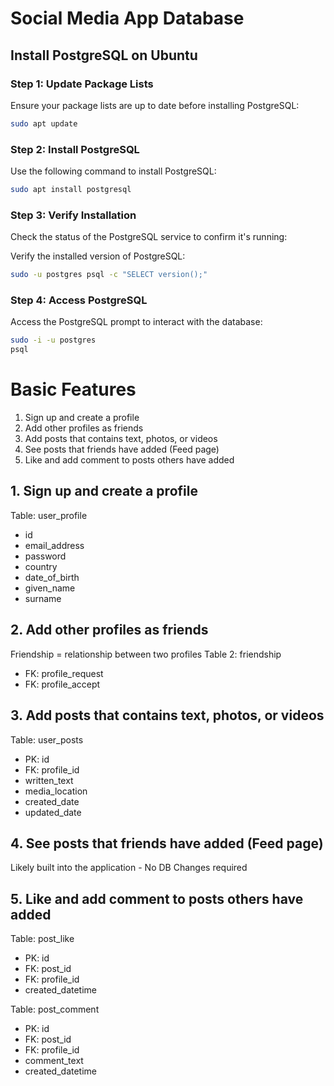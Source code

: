 # Social Media App Database

## Install PostgreSQL on Ubuntu

### Step 1: Update Package Lists

Ensure your package lists are up to date before installing PostgreSQL:

```bash
sudo apt update
```
### Step 2: Install PostgreSQL
Use the following command to install PostgreSQL:
```bash
sudo apt install postgresql
```
### Step 3: Verify Installation
Check the status of the PostgreSQL service to confirm it's running:

Verify the installed version of PostgreSQL:
```bash
sudo -u postgres psql -c "SELECT version();"
```
### Step 4: Access PostgreSQL
Access the PostgreSQL prompt to interact with the database:
```bash
sudo -i -u postgres
psql
```

# Basic Features
1. Sign up and create a profile
2. Add other profiles as friends
3. Add posts that contains text, photos, or videos
4. See posts that friends have added (Feed page)
5. Like and add comment to posts others have added

## 1. Sign up and create a profile
Table: user_profile
- id
- email_address
- password
- country
- date_of_birth
- given_name
- surname

## 2. Add other profiles as friends
Friendship = relationship between two profiles
Table 2: friendship
- FK: profile_request
- FK: profile_accept

## 3. Add posts that contains text, photos, or videos
Table: user_posts
- PK: id
- FK: profile_id
- written_text
- media_location
- created_date
- updated_date

## 4. See posts that friends have added (Feed page)
Likely built into the application - No DB Changes required

## 5. Like and add comment to posts others have added
Table: post_like
- PK: id
- FK: post_id
- FK: profile_id
- created_datetime

Table: post_comment
- PK: id
- FK: post_id
- FK: profile_id
- comment_text
- created_datetime

 